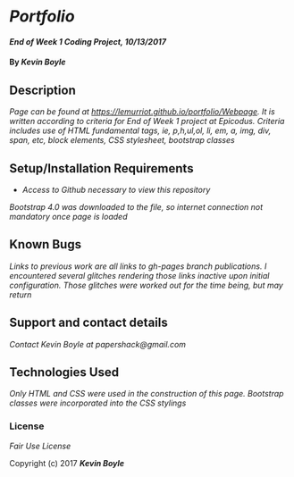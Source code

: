 # _Portfolio_

#### _End of Week 1 Coding Project, 10/13/2017_

#### By _**Kevin Boyle**_

## Description

_Page can be found at https://lemurriot.github.io/portfolio/Webpage. It is written according to criteria for End of Week 1 project at Epicodus. Criteria includes use of HTML fundamental tags, ie, p,h,ul,ol, li, em, a, img, div, span, etc, block elements, CSS stylesheet, bootstrap classes_

## Setup/Installation Requirements

* _Access to Github necessary to view this repository_

_Bootstrap 4.0 was downloaded to the file, so internet connection not mandatory once page is loaded_

## Known Bugs

_Links to previous work are all links to gh-pages branch publications. I encountered several glitches rendering those links inactive upon initial configuration. Those glitches were worked out for the time being, but may return_

## Support and contact details

_Contact Kevin Boyle at papershack@gmail.com_

## Technologies Used

_Only HTML and CSS were used in the construction of this page. Bootstrap classes were incorporated into the CSS stylings_

### License

*Fair Use License*

Copyright (c) 2017 **_Kevin Boyle_**
